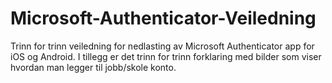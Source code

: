 # Microsoft-Authenticator-Veiledning
Trinn for trinn veiledning for nedlasting av Microsoft Authenticator app for iOS og Android. I tillegg er det trinn for trinn forklaring med bilder som viser hvordan man legger til jobb/skole konto.
